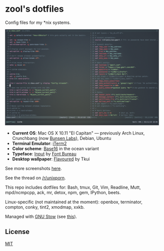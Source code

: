 # zool's dotfiles

Config files for my \*nix systems.

![mrzool tmux/vim config](preview.png)

- **Current OS**: Mac OS X 10.11 "El Capitan" — previously Arch Linux, Crunchbang (now [Bunsen Labs](https://www.bunsenlabs.org/)), Debian, Ubuntu
- **Terminal Emulator**: [iTerm2](https://www.iterm2.com/)
- **Color scheme**: [Base16](https://github.com/chriskempson/base16) in the ocean variant
- **Typeface**: [Input](http://input.fontbureau.com/) by [Font Bureau](http://www.fontbureau.com/)
- **Desktop wallpaper**: [Flavoured](http://digitalshiva.deviantart.com/art/Flavoured-121784194) by Tkui

See more screenshots [here](http://notes.mrzool.cc/post/124238252897/following-up-on-a-discussion-on-runixporn-here).

See the thread on [/r/unixporn](https://www.reddit.com/r/unixporn/comments/3ddudy/os_x_vimtmux_setup/).

This repo includes dotfiles for: Bash, tmux, Git, Vim, Readline, Mutt, mpd/ncmpcpp, ack, mr, detox, npm, gem, IPython, beets.

Linux-specific (not maintained at the moment): openbox, terminator, compton, conky, tint2, xmodmap, xxkb.

Managed with [GNU Stow](https://www.gnu.org/software/stow/) (see [this](http://brandon.invergo.net/news/2012-05-26-using-gnu-stow-to-manage-your-dotfiles.html)).

## License

[MIT](https://opensource.org/licenses/MIT)
